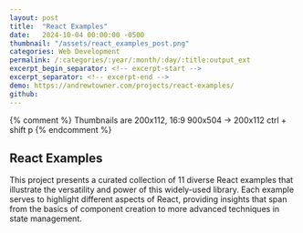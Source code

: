 ```yaml
---
layout: post
title:  "React Examples"
date:   2024-10-04 00:00:00 -0500
thumbnail: "/assets/react_examples_post.png"
categories: Web Development
permalink: /:categories/:year/:month/:day/:title:output_ext
excerpt_begin_separator: <!-- excerpt-start -->
excerpt_separator: <!-- excerpt-end -->
demo: https://andrewtowner.com/projects/react-examples/
github:
---
```

{% comment %} 
    Thumbnails are 200x112, 16:9
    900x504 -> 200x112 ctrl + shift p
{% endcomment %}

## React Examples

<!-- excerpt-start -->
This project presents a curated collection of 11 diverse React examples that illustrate the versatility and power of this widely-used library. Each example serves to highlight different aspects of React, providing insights that span from the basics of component creation to more advanced techniques in state management.
<!-- excerpt-end -->
